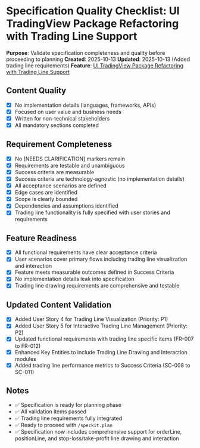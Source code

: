 # Specification Quality Checklist: UI TradingView Package Refactoring with Trading Line Support

**Purpose**: Validate specification completeness and quality before proceeding to planning
**Created**: 2025-10-13
**Updated**: 2025-10-13 (Added trading line requirements)
**Feature**: [UI TradingView Package Refactoring with Trading Line Support](../spec.md)

## Content Quality

- [x] No implementation details (languages, frameworks, APIs)
- [x] Focused on user value and business needs
- [x] Written for non-technical stakeholders
- [x] All mandatory sections completed

## Requirement Completeness

- [x] No [NEEDS CLARIFICATION] markers remain
- [x] Requirements are testable and unambiguous
- [x] Success criteria are measurable
- [x] Success criteria are technology-agnostic (no implementation details)
- [x] All acceptance scenarios are defined
- [x] Edge cases are identified
- [x] Scope is clearly bounded
- [x] Dependencies and assumptions identified
- [x] Trading line functionality is fully specified with user stories and requirements

## Feature Readiness

- [x] All functional requirements have clear acceptance criteria
- [x] User scenarios cover primary flows including trading line visualization and interaction
- [x] Feature meets measurable outcomes defined in Success Criteria
- [x] No implementation details leak into specification
- [x] Trading line drawing requirements are comprehensive and testable

## Updated Content Validation

- [x] Added User Story 4 for Trading Line Visualization (Priority: P1)
- [x] Added User Story 5 for Interactive Trading Line Management (Priority: P2)
- [x] Updated functional requirements with trading line specific items (FR-007 to FR-012)
- [x] Enhanced Key Entities to include Trading Line Drawing and Interaction modules
- [x] Added trading line performance metrics to Success Criteria (SC-008 to SC-011)

## Notes

- ✅ Specification is ready for planning phase
- ✅ All validation items passed
- ✅ Trading line requirements fully integrated
- ✅ Ready to proceed with `/speckit.plan`
- ✅ Specification now includes comprehensive support for orderLine, positionLine, and stop-loss/take-profit line drawing and interaction

